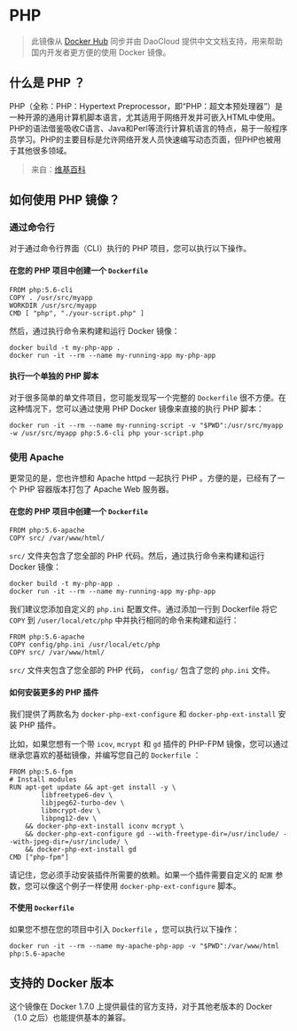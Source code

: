 # PHP

> 此镜像从 [Docker Hub](https://registry.hub.docker.com/_/php/) 同步并由 DaoCloud 提供中文文档支持，用来帮助国内开发者更方便的使用 Docker 镜像。


## 什么是 PHP ？

PHP（全称：PHP：Hypertext Preprocessor，即“PHP：超文本预处理器”）是一种开源的通用计算机脚本语言，尤其适用于网络开发并可嵌入HTML中使用。PHP的语法借鉴吸收C语言、Java和Perl等流行计算机语言的特点，易于一般程序员学习。PHP的主要目标是允许网络开发人员快速编写动态页面，但PHP也被用于其他很多领域。
>来自：[维基百科](https://zh.wikipedia.org/wiki/PHP)


## 如何使用 PHP 镜像？

### 通过命令行

对于通过命令行界面（CLI）执行的 PHP 项目，您可以执行以下操作。

#### 在您的 PHP 项目中创建一个 `Dockerfile`

```
FROM php:5.6-cli
COPY . /usr/src/myapp
WORKDIR /usr/src/myapp
CMD [ "php", "./your-script.php" ]
```

然后，通过执行命令来构建和运行 Docker 镜像：

```
docker build -t my-php-app .
docker run -it --rm --name my-running-app my-php-app
```

#### 执行一个单独的 PHP 脚本

对于很多简单的单文件项目，您可能发现写一个完整的 `Dockerfile` 很不方便。在这种情况下，您可以通过使用 PHP Docker 镜像来直接的执行 PHP 脚本：

```
docker run -it --rm --name my-running-script -v "$PWD":/usr/src/myapp -w /usr/src/myapp php:5.6-cli php your-script.php
```

### 使用 Apache

更常见的是，您也许想和 Apache httpd 一起执行 PHP 。方便的是，已经有了一个 PHP 容器版本打包了 Apache Web 服务器。

#### 在您的 PHP 项目中创建一个 `Dockerfile`

```
FROM php:5.6-apache
COPY src/ /var/www/html/
```

`src/` 文件夹包含了您全部的 PHP 代码。然后，通过执行命令来构建和运行 Docker 镜像：

```
docker build -t my-php-app .
docker run -it --rm --name my-running-app my-php-app
```

我们建议您添加自定义的 `php.ini` 配置文件。通过添加一行到 Dockerfile 将它 `COPY` 到 `/user/local/etc/php` 中并执行相同的命令来构建和运行：

```
FROM php:5.6-apache
COPY config/php.ini /usr/local/etc/php
COPY src/ /var/www/html/
```

`src/` 文件夹包含了您全部的 PHP 代码， `config/` 包含了您的 `php.ini` 文件。

#### 如何安装更多的 PHP 插件

我们提供了两款名为 `docker-php-ext-configure` 和 `docker-php-ext-install` 安装 PHP 插件。

比如，如果您想有一个带 `icov`, `mcrypt` 和 `gd` 插件的 PHP-FPM 镜像，您可以通过继承您喜欢的基础镜像，并编写您自己的 `Dockerfile` ：

```
FROM php:5.6-fpm
# Install modules
RUN apt-get update && apt-get install -y \
        libfreetype6-dev \
        libjpeg62-turbo-dev \
        libmcrypt-dev \
        libpng12-dev \
    && docker-php-ext-install iconv mcrypt \
    && docker-php-ext-configure gd --with-freetype-dir=/usr/include/ --with-jpeg-dir=/usr/include/ \
    && docker-php-ext-install gd
CMD ["php-fpm"]
```

请记住，您必须手动安装插件所需要的依赖。如果一个插件需要自定义的 `配置` 参数，您可以像这个例子一样使用 `docker-php-ext-configure` 脚本。

#### 不使用 `Dockerfile`

如果您不想在您的项目中引入 `Dockerfile` ，您可以执行以下操作：

```
docker run -it --rm --name my-apache-php-app -v "$PWD":/var/www/html php:5.6-apache
```

## 支持的 Docker 版本

这个镜像在 Docker 1.7.0 上提供最佳的官方支持，对于其他老版本的 Docker（1.0 之后）也能提供基本的兼容。 